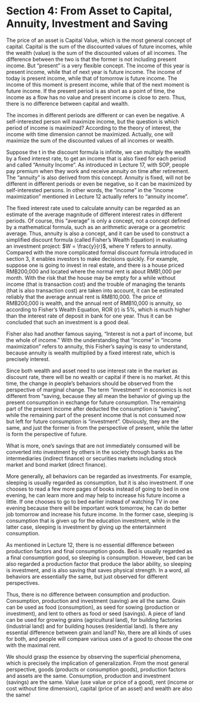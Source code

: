 # Section 4: From Asset to Capital, Annuity, Investment and Saving

The price of an asset is Capital Value, which is the most general concept of capital. Capital is the sum of the discounted values of future incomes, while the wealth (value) is the sum of the discounted values of all incomes. The difference between the two is that the former is not including present income. But “present” is a very flexible concept. The income of this year is present income, while that of next year is future income. The income of today is present income, while that of tomorrow is future income. The income of this moment is present income, while that of the next moment is future income. If the present period is as short as a point of time, the income as a flow has no value and present income is close to zero. Thus, there is no difference between capital and wealth.

The incomes in different periods are different or can even be negative. A self-interested person will maximize income, but the question is which period of income is maximized? According to the theory of interest, the income with time dimension cannot be maximized. Actually, one will maximize the sum of the discounted values of all incomes or wealth.

Suppose the t in the discount formula is infinite, we can multiply the wealth by a fixed interest rate, to get an income that is also fixed for each period and called “Annuity Income”. As introduced in Lecture 17, with SOP, people pay premium when they work and receive annuity on time after retirement. The “annuity” is also derived from this concept. Annuity is fixed, will not be different in different periods or even be negative, so it can be maximized by self-interested persons. In other words, the “income” in the “income maximization” mentioned in Lecture 12 actually refers to “annuity income”.

The fixed interest rate used to calculate annuity can be regarded as an estimate of the average magnitude of different interest rates in different periods. Of course, this “average” is only a concept, not a concept defined by a mathematical formula, such as an arithmetic average or a geometric average. Thus, annuity is also a concept, and it can be used to construct a simplified discount formula (called Fisher’s Wealth Equation) in evaluating an investment project: $W = \frac{y}{r}$, where Y refers to annuity. Compared with the more complicated formal discount formula introduced in section 3, it enables investors to make decisions quickly. For example, suppose one is going to invest in real estate, and there is a house priced RMB200,000 and located where the normal rent is about RMB1,000 per month. With the risk that the house may be empty for a while without income (that is transaction cost) and the trouble of managing the tenants (that is also transaction cost) are taken into account, it can be estimated reliably that the average annual rent is RMB10,000. The price of RMB200,000 is wealth, and the annual rent of RMB10,000 is annuity, so according to Fisher’s Wealth Equation, ROR (r) is 5%, which is much higher than the interest rate of deposit in bank for one year. Thus it can be concluded that such an investment is a good deal.

Fisher also had another famous saying, “Interest is not a part of income, but the whole of income.” With the understanding that “income” in “income maximization” refers to annuity, this Fisher’s saying is easy to understand, because annuity is wealth multiplied by a fixed interest rate, which is precisely interest.

Since both wealth and asset need to use interest rate in the market as discount rate, there will be no wealth or capital if there is no market. At this time, the change in people’s behaviors should be observed from the perspective of marginal change.
The term “investment” in economics is not different from “saving, because they all mean the behavior of giving up the present consumption in exchange for future consumption. The remaining part of the present income after deducted the consumption is “saving”, while the remaining part of the present income that is not consumed now but left for future consumption is “investment”. Obviously, they are the same, and just the former is from the perspective of present, while the latter is form the perspective of future.

What is more, one’s savings that are not immediately consumed will be converted into investment by others in the society through banks as the intermediaries (indirect finance) or securities markets including stock market and bond market (direct finance).

More generally, all behaviors can be regarded as investments. For example, sleeping is usually regarded as consumption, but it is also investment. If one chooses to read a few more pages of books instead of going to bed in one evening, he can learn more and may help to increase his future income a little. If one chooses to go to bed earlier instead of watching TV in one evening because there will be important work tomorrow, he can do better job tomorrow and increase his future income. In the former case, sleeping is consumption that is given up for the education investment, while in the latter case, sleeping is investment by giving up the entertainment consumption.

As mentioned in Lecture 12, there is no essential difference between production factors and final consumption goods. Bed is usually regarded as a final consumption good, so sleeping is consumption. However, bed can be also regarded a production factor that produce the labor ability, so sleeping is investment, and is also saving that saves physical strength. In a word, all behaviors are essentially the same, but just observed for different perspectives.

Thus, there is no difference between consumption and production. Consumption, production and investment (saving) are all the same. Grain can be used as food (consumption), as seed for sowing (production or investment), and lent to others as food or seed (savings). A piece of land can be used for growing grains (agricultural land), for building factories (industrial land) and for building houses (residential land). Is there any essential difference between grain and land? No, there are all kinds of uses for both, and people will compare various uses of a good to choose the one with the maximal rent.

We should grasp the essence by observing the superficial phenomena, which is precisely the implication of generalization. From the most general perspective, goods (products or consumption goods), production factors and assets are the same. Consumption, production and investment (savings) are the same. Value (use value or price of a good), rent (income or cost without time dimension), capital (price of an asset) and wealth are also the same!

<script>
MathJax = {
  tex: {
    inlineMath: [['$', '$'], ['\\(', '\\)']]
  }
};
</script>
<script id="MathJax-script" async
  src="https://cdn.jsdelivr.net/npm/mathjax@3/es5/tex-chtml.js">
</script>